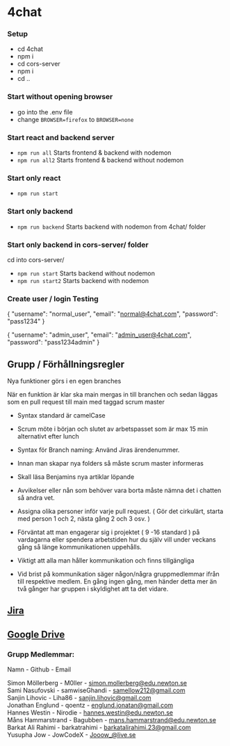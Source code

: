 # 4chat

### Setup

* cd 4chat
* npm i
* cd cors-server
* npm i
* cd ..
### Start without opening browser
* go into the .env file
* change `BROWSER=firefox` to `BROWSER=none`

### Start react and backend server
* `npm run all` Starts frontend & backend with nodemon  
* `npm run all2` Starts frontend & backend without nodemon  

### Start only react
* `npm run start`

### Start only backend
* `npm run backend`  Starts backend with nodemon from 4chat/ folder

### Start only backend in cors-server/ folder
cd into cors-server/
* `npm run start` Starts backend without nodemon
* `npm run start2` Starts backend with nodemon

### Create user / login Testing
{
"username": "normal_user",
"email": "normal@4chat.com",
"password": "pass1234"
}

{
"username": "admin_user",
"email": "admin_user@4chat.com",
"password": "pass1234admin"
}

## Grupp / Förhållningsregler <br>
Nya funktioner görs i en egen branches <br>

När en funktion är klar ska main mergas in till branchen och sedan läggas som en pull request till main med taggad scrum master <br>

* Syntax standard är camelCase <br>

* Scrum möte i början och slutet av arbetspasset som är max 15 min alternativt efter lunch <br>

* Syntax för Branch naming: Använd Jiras ärendenummer. <br>

* Innan man skapar nya folders så måste scrum master informeras <br>

* Skall läsa Benjamins nya artiklar löpande <br>

* Avvikelser eller nån som behöver vara borta måste nämna det i chatten så andra vet. <br>

* Assigna olika personer inför varje pull request. ( Gör det cirkulärt, starta med person 1 och 2, nästa gång 2 och 3 osv. ) <br>

* Förväntat att man engagerar sig i projektet ( 9 -16 standard ) på vardagarna eller spendera arbetstiden hur du själv vill under veckans gång så länge kommunikationen uppehålls. <br>

* Viktigt att alla man håller kommunikation och finns tillgängliga <br>

* Vid brist på kommunikation säger någon/några gruppmedlemmar ifrån till respektive medlem. En gång ingen gång, men händer detta mer än två gånger har gruppen i skyldighet att ta det vidare. <br>

## [Jira](https://4chat.atlassian.net/jira/software/projects/VLFF/boards/1) <br>
## [Google Drive](https://drive.google.com/drive/u/0/folders/1nuSDqrxUXV8CEjPO8jl4uCDjBkmq_K_N) <br>


### Grupp Medlemmar: <br>

Namn - Github - Email <br>

Simon Möllerberg - M0ller - simon.mollerberg@edu.newton.se <br>
Sami Nasufovski - samwiseGhandi - samellow212@gmail.com  <br>
Sanjin Lihovic - Liha86 - sanjin.lihovic@gmail.com <br>
Jonathan Englund - qoentz - englund.jonatan@gmail.com  <br>
Hannes Westin - Nirodie - hannes.westin@edu.newton.se <br>
Måns Hammarstrand - Bagubben - mans.hammarstrand@edu.newton.se <br>
Barkat Ali Rahimi - barkatrahimi - barkatalirahimi.23@gmail.com <br>
Yusupha Jow - JowCodeX - Jooow_@live.se <br>

 
